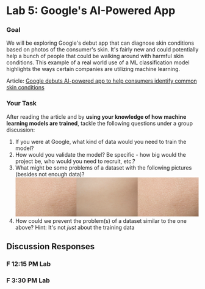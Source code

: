 # Lab 5: Google's AI-Powered App

### Goal

We will be exploring Google's debut app that can diagnose skin conditions based on photos of the consumer's skin. It's fairly new and could potentially help a bunch of people that could be walking around with harmful skin conditions. This example of a real world use of a ML classification model highlights the ways certain companies are utilizing machine learning.

Article: [Google debuts AI-powered app to help consumers identify common skin conditions](https://www.fiercehealthcare.com/tech/google-previews-ai-dermatology-tool-to-help-consumers-identify-skin-conditions)

### Your Task

After reading the article and by **using your knowledge of how machine learning models are trained**, tackle the following questions under a group discussion:

1. If you were at Google, what kind of data would you need to train the model?
2. How would you validate the model? Be specific - how big would the project be, who would you need to recruit, etc.?
3. What might be some problems of a dataset with the following pictures (besides not enough data)?
    ![training image](images/training-img.png)
4. How could we prevent the problem(s) of a dataset similar to the one above? Hint: It's not *just* about the training data

## Discussion Responses

### F 12:15 PM Lab

### F 3:30 PM Lab